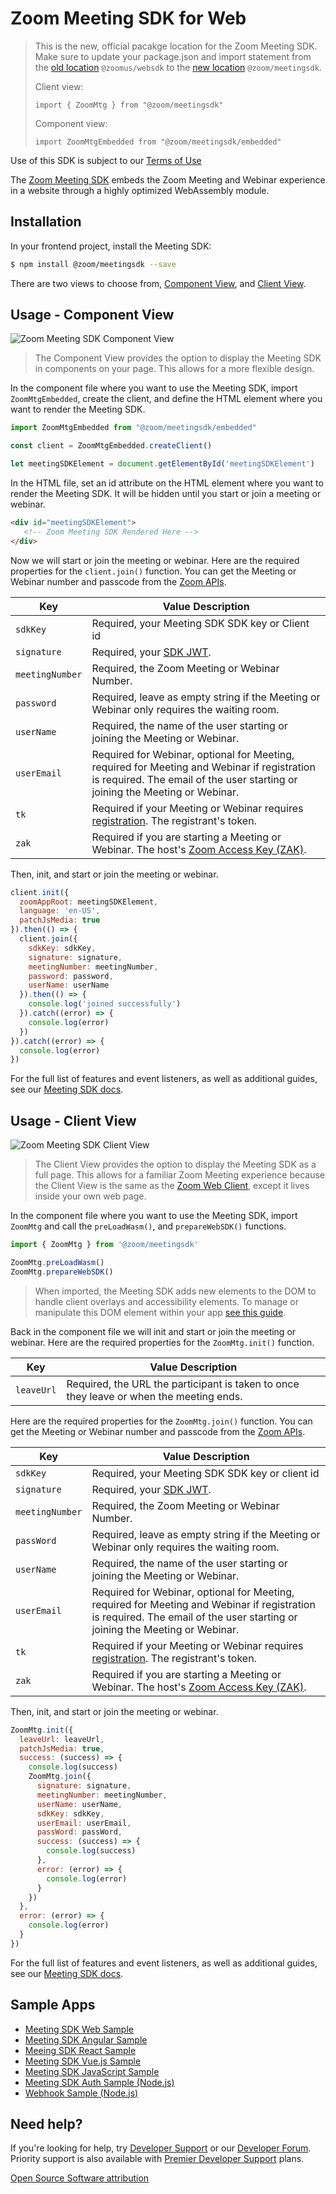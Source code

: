 # Zoom Meeting SDK for Web

> This is the new, official pacakge location for the Zoom Meeting SDK. Make sure to update your package.json and import statement from the [old location](https://www.npmjs.com/package/@zoomus/websdk) `@zoomus/websdk` to the [new location](https://www.npmjs.com/package/@zoom/meetingsdk) `@zoom/meetingsdk`.
>
> Client view:
> 
> `import { ZoomMtg } from "@zoom/meetingsdk"`
>
> Component view:
>
> `import ZoomMtgEmbedded from "@zoom/meetingsdk/embedded"`

Use of this SDK is subject to our [Terms of Use](https://zoom.us/docs/en-us/zoom_api_license_and_tou.html)

The [Zoom Meeting SDK](https://developers.zoom.us/docs/meeting-sdk/web/) embeds the Zoom Meeting and Webinar experience in a website through a highly optimized WebAssembly module.

## Installation

In your frontend project, install the Meeting SDK:

```bash
$ npm install @zoom/meetingsdk --save
```

There are two views to choose from, [Component View](#usage-component-view), and [Client View](#usage-client-view).

## Usage - Component View

![Zoom Meeting SDK Component View](https://zoom.github.io/meetingsdk-web-sample/img/msdk-web-component-view.gif)

> The Component View provides the option to display the Meeting SDK in components on your page. This allows for a more flexible design.

In the component file where you want to use the Meeting SDK, import `ZoomMtgEmbedded`, create the client, and define the HTML element where you want to render the Meeting SDK.

```js
import ZoomMtgEmbedded from "@zoom/meetingsdk/embedded"

const client = ZoomMtgEmbedded.createClient()

let meetingSDKElement = document.getElementById('meetingSDKElement')
```

In the HTML file, set an id attribute on the HTML element where you want to render the Meeting SDK. It will be hidden until you start or join a meeting or webinar.

```html
<div id="meetingSDKElement">
   <!-- Zoom Meeting SDK Rendered Here -->
</div>
```

Now we will start or join the meeting or webinar. Here are the required properties for the `client.join()` function. You can get the Meeting or Webinar number and passcode from the [Zoom APIs](https://developers.zoom.us/docs/meeting-sdk/web/component-view/).

| Key  | 	Value Description  |
|---|---|
| `sdkKey`  | Required, your Meeting SDK SDK key or Client id  |
| `signature` | Required, your [SDK JWT](https://developers.zoom.us/docs/meeting-sdk/auth/). |
| `meetingNumber`  | Required, the Zoom Meeting or Webinar Number.  |
| `password`  | Required, leave as empty string if the Meeting or Webinar only requires the waiting room.  |
| `userName`  | Required, the name of the user starting or joining the Meeting or Webinar.  |
| `userEmail`  | Required for Webinar, optional for Meeting, required for Meeting and Webinar if registration is required. The email of the user starting or joining the Meeting or Webinar.  |
| `tk`  | Required if your Meeting or Webinar requires [registration](https://support.zoom.us/hc/en-us/articles/360054446052-Managing-meeting-and-webinar-registration). The registrant's token. |
| `zak`  | Required if you are starting a Meeting or Webinar. The host's [Zoom Access Key (ZAK)](https://developers.zoom.us/docs/meeting-sdk/auth/#start-meetings-and-webinars-with-a-zoom-users-zak-token).  |

Then, init, and start or join the meeting or webinar.

```js
client.init({
  zoomAppRoot: meetingSDKElement,
  language: 'en-US',
  patchJsMedia: true
}).then(() => {
  client.join({
    sdkKey: sdkKey,
    signature: signature,
    meetingNumber: meetingNumber,
    password: password,
    userName: userName
  }).then(() => {
    console.log('joined successfully')
  }).catch((error) => {
    console.log(error)
  })
}).catch((error) => {
  console.log(error)
})
```

For the full list of features and event listeners, as well as additional guides, see our [Meeting SDK docs](https://developers.zoom.us/docs/meeting-sdk/web/component-view/).

## Usage - Client View

![Zoom Meeting SDK Client View](https://zoom.github.io/meetingsdk-web-sample/img/msdk-web-client-view.gif)

> The Client View provides the option to display the Meeting SDK as a full page. This allows for a familiar Zoom Meeting experience because the Client View is the same as the [Zoom Web Client](https://support.zoom.us/hc/en-us/articles/214629443-Zoom-Web-Client), except it lives inside your own web page.

In the component file where you want to use the Meeting SDK, import `ZoomMtg` and call the `preLoadWasm()`, and `prepareWebSDK()` functions.

```js
import { ZoomMtg } from '@zoom/meetingsdk'

ZoomMtg.preLoadWasm()
ZoomMtg.prepareWebSDK()
```

> When imported, the Meeting SDK adds new elements to the DOM to handle client overlays and accessibility elements. To manage or manipulate this DOM element within your app [see this guide](https://developers.zoom.us/docs/meeting-sdk/web/client-view/import/#appended-dom-elements).

Back in the component file we will init and start or join the meeting or webinar. Here are the required properties for the `ZoomMtg.init()` function.

| Key  | 	Value Description  |
|---|---|
| `leaveUrl` |  Required, the URL the participant is taken to once they leave or when the meeting ends. |

Here are the required properties for the `ZoomMtg.join()` function. You can get the Meeting or Webinar number and passcode from the [Zoom APIs](https://developers.zoom.us/docs/meeting-sdk/web/client-view/meetings/).

| Key  | 	Value Description  |
|---|---|
| `sdkKey`  | Required, your Meeting SDK SDK key or client id  |
| `signature` | Required, your [SDK JWT](https://developers.zoom.us/docs/meeting-sdk/auth/). |
| `meetingNumber`  | Required, the Zoom Meeting or Webinar Number.  |
| `passWord`  | Required, leave as empty string if the Meeting or Webinar only requires the waiting room.  |
| `userName`  | Required, the name of the user starting or joining the Meeting or Webinar.  |
| `userEmail`  | Required for Webinar, optional for Meeting, required for Meeting and Webinar if registration is required. The email of the user starting or joining the Meeting or Webinar.  |
| `tk`  | Required if your Meeting or Webinar requires [registration](https://support.zoom.us/hc/en-us/articles/360054446052-Managing-meeting-and-webinar-registration). The registrant's token. |
| `zak`  | Required if you are starting a Meeting or Webinar. The host's [Zoom Access Key (ZAK)](https://developers.zoom.us/docs/meeting-sdk/auth/#start-meetings-and-webinars-with-a-zoom-users-zak-token).  |

Then, init, and start or join the meeting or webinar.

```js
ZoomMtg.init({
  leaveUrl: leaveUrl,
  patchJsMedia: true,
  success: (success) => {
    console.log(success)
    ZoomMtg.join({
      signature: signature,
      meetingNumber: meetingNumber,
      userName: userName,
      sdkKey: sdkKey,
      userEmail: userEmail,
      passWord: passWord,
      success: (success) => {
        console.log(success)
      },
      error: (error) => {
        console.log(error)
      }
    })
  },
  error: (error) => {
    console.log(error)
  }
})
```

For the full list of features and event listeners, as well as additional guides, see our [Meeting SDK docs](https://developers.zoom.us/docs/meeting-sdk/web/client-view/).

## Sample Apps

- [Meeting SDK Web Sample](https://github.com/zoom/meetingsdk-web-sample)
- [Meeting SDK Angular Sample](https://github.com/zoom/meetingsdk-angular-sample)
- [Meeing SDK React Sample](https://github.com/zoom/meetingsdk-react-sample)
- [Meeting SDK Vue.js Sample](https://github.com/zoom/meetingsdk-vuejs-sample)
- [Meeting SDK JavaScript Sample](https://github.com/zoom/meetingsdk-javascript-sample)
- [Meeting SDK Auth Sample (Node.js)](https://github.com/zoom/meetingsdk-sample-signature-node.js)
- [Webhook Sample (Node.js)](https://github.com/zoom/webhook-sample-node.js)

## Need help?

If you're looking for help, try [Developer Support](https://devsupport.zoom.us) or our [Developer Forum](https://devforum.zoom.us). Priority support is also available with [Premier Developer Support](https://zoom.us/docs/en-us/developer-support-plans.html) plans.

[Open Source Software attribution](https://github.com/zoom/meetingsdk-web/blob/master/oss_attribution.txt)